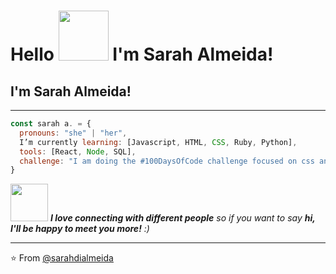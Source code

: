 <h1>Hello <img src="https://media.giphy.com/media/3LCP6RP2SlcaPh6YMe/giphy.gif" width="80">  I'm Sarah Almeida! </h1>

## I'm Sarah Almeida! 
<hr>

```javascript
const sarah a. = {
  pronouns: "she" | "her",
  I’m currently learning: [Javascript, HTML, CSS, Ruby, Python],
  tools: [React, Node, SQL],
  challenge: "I am doing the #100DaysOfCode challenge focused on css and javascript"
}
```

<img src="https://media.giphy.com/media/LnQjpWaON8nhr21vNW/giphy.gif" width="60"> <em><b>I love connecting with different people</b> so if you want to say <b>hi, I'll be happy to meet you more!</b> :)</em>

---

⭐️ From [@sarahdialmeida](https://github.com/sarahdialmeida)
